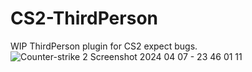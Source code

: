 # CS2-ThirdPerson
WIP ThirdPerson plugin for CS2 expect bugs.
![Counter-strike 2 Screenshot 2024 04 07 - 23 46 01 11](https://github.com/UgurhanK/ThirdPerson-WIP/assets/105857708/4d65892b-aa25-4e6d-a58b-68ffb3b7aabe)
